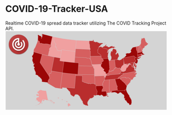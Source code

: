 # COVID-19-Tracker-USA
 Realtime COVID-19 spread data tracker utilizing The COVID Tracking Project API.
 ![GitHub Logo](COVID_Banner.png)
